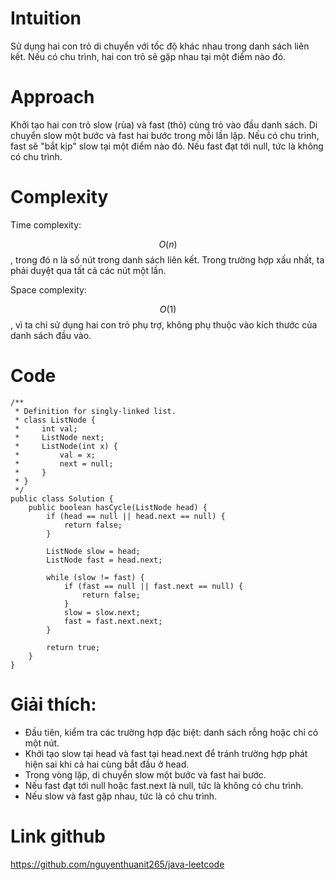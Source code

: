 # Intuition

<!-- Describe your first thoughts on how to solve this problem. -->
Sử dụng hai con trỏ di chuyển với tốc độ khác nhau trong danh sách liên kết. Nếu có chu trình, hai con trỏ sẽ gặp nhau
tại một điểm nào đó.

# Approach

<!-- Describe your approach to solving the problem. -->

Khởi tạo hai con trỏ slow (rùa) và fast (thỏ) cùng trỏ vào đầu danh sách.
Di chuyển slow một bước và fast hai bước trong mỗi lần lặp.
Nếu có chu trình, fast sẽ "bắt kịp" slow tại một điểm nào đó.
Nếu fast đạt tới null, tức là không có chu trình.

# Complexity

Time complexity:

<!-- Add your time complexity here, e.g. $$O(n)$$ -->
$$O(n)$$, trong đó n là số nút trong danh sách liên kết. Trong trường hợp xấu nhất, ta phải duyệt qua tất cả các nút một
lần.

Space complexity:

<!-- Add your space complexity here, e.g. $$O(n)$$ -->
$$O(1)$$, vì ta chỉ sử dụng hai con trỏ phụ trợ, không phụ thuộc vào kích thước của danh sách đầu vào.

# Code

```
/**
 * Definition for singly-linked list.
 * class ListNode {
 *     int val;
 *     ListNode next;
 *     ListNode(int x) {
 *         val = x;
 *         next = null;
 *     }
 * }
 */
public class Solution {
    public boolean hasCycle(ListNode head) {
        if (head == null || head.next == null) {
            return false;
        }
        
        ListNode slow = head;
        ListNode fast = head.next;
        
        while (slow != fast) {
            if (fast == null || fast.next == null) {
                return false;
            }
            slow = slow.next;
            fast = fast.next.next;
        }
        
        return true;
    }
}
```

# Giải thích:

- Đầu tiên, kiểm tra các trường hợp đặc biệt: danh sách rỗng hoặc chỉ có một nút.
- Khởi tạo slow tại head và fast tại head.next để tránh trường hợp phát hiện sai khi cả hai cùng bắt đầu ở head.
- Trong vòng lặp, di chuyển slow một bước và fast hai bước.
- Nếu fast đạt tới null hoặc fast.next là null, tức là không có chu trình.
- Nếu slow và fast gặp nhau, tức là có chu trình.

# Link github

https://github.com/nguyenthuanit265/java-leetcode